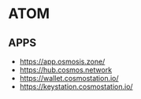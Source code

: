 <h1>ATOM</h1>
<h2>APPS</h2>
<ul>
<li><a href="https://app.osmosis.zone/">https://app.osmosis.zone/</a></li>
<li><a href="https://hub.cosmos.network">https://hub.cosmos.network</a></li>
<li><a href="https://wallet.cosmostation.io/">https://wallet.cosmostation.io/</a></li>
<li><a href="https://keystation.cosmostation.io/">https://keystation.cosmostation.io/</a></li>
</ul>